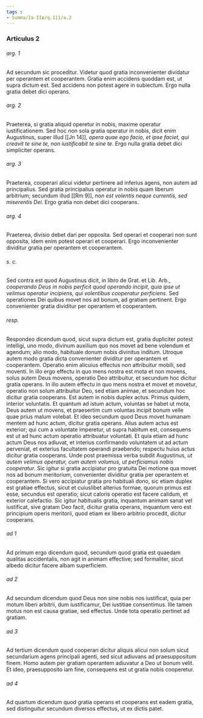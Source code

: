 ```yaml
---
tags : 
- Summa/Ia-IIæ/q.111/a.2
---
```


### Articulus 2

###### arg. 1
Ad secundum sic proceditur. Videtur quod gratia inconvenienter dividatur per operantem et cooperantem. Gratia enim accidens quoddam est, ut supra dictum est. Sed accidens non potest agere in subiectum. Ergo nulla gratia debet dici operans.

###### arg. 2
Praeterea, si gratia aliquid operetur in nobis, maxime operatur iustificationem. Sed hoc non sola gratia operatur in nobis, dicit enim Augustinus, super illud [[Jn 14]], *opera quae ego facio, et ipse faciet, qui creavit te sine te, non iustificabit te sine te*. Ergo nulla gratia debet dici simpliciter operans.

###### arg. 3
Praeterea, cooperari alicui videtur pertinere ad inferius agens, non autem ad principalius. Sed gratia principalius operatur in nobis quam liberum arbitrium; secundum illud [[Rm 9]], *non est volentis neque currentis, sed miserentis Dei*. Ergo gratia non debet dici cooperans.

###### arg. 4
Praeterea, divisio debet dari per opposita. Sed operari et cooperari non sunt opposita, idem enim potest operari et cooperari. Ergo inconvenienter dividitur gratia per operantem et cooperantem.

###### s. c.
Sed contra est quod Augustinus dicit, in libro de Grat. et Lib. Arb., *cooperando Deus in nobis perficit quod operando incipit, quia ipse ut velimus operatur incipiens, qui volentibus cooperatur perficiens*. Sed operationes Dei quibus movet nos ad bonum, ad gratiam pertinent. Ergo convenienter gratia dividitur per operantem et cooperantem.

###### resp.
Respondeo dicendum quod, sicut supra dictum est, gratia dupliciter potest intelligi, uno modo, divinum auxilium quo nos movet ad bene volendum et agendum; alio modo, habituale donum nobis divinitus inditum. Utroque autem modo gratia dicta convenienter dividitur per operantem et cooperantem. Operatio enim alicuius effectus non attribuitur mobili, sed moventi. In illo ergo effectu in quo mens nostra est mota et non movens, solus autem Deus movens, operatio Deo attribuitur, et secundum hoc dicitur gratia operans. In illo autem effectu in quo mens nostra et movet et movetur, operatio non solum attribuitur Deo, sed etiam animae, et secundum hoc dicitur gratia cooperans. Est autem in nobis duplex actus. Primus quidem, interior voluntatis. Et quantum ad istum actum, voluntas se habet ut mota, Deus autem ut movens, et praesertim cum voluntas incipit bonum velle quae prius malum volebat. Et ideo secundum quod Deus movet humanam mentem ad hunc actum, dicitur gratia operans. Alius autem actus est exterior; qui cum a voluntate imperetur, ut supra habitum est, consequens est ut ad hunc actum operatio attribuatur voluntati. Et quia etiam ad hunc actum Deus nos adiuvat, et interius confirmando voluntatem ut ad actum perveniat, et exterius facultatem operandi praebendo; respectu huius actus dicitur gratia cooperans. Unde post praemissa verba subdit Augustinus, *ut autem velimus operatur, cum autem volumus, ut perficiamus nobis cooperatur*. Sic igitur si gratia accipiatur pro gratuita Dei motione qua movet nos ad bonum meritorium, convenienter dividitur gratia per operantem et cooperantem. Si vero accipiatur gratia pro habituali dono, sic etiam duplex est gratiae effectus, sicut et cuiuslibet alterius formae, quorum primus est esse, secundus est operatio; sicut caloris operatio est facere calidum, et exterior calefactio. Sic igitur habitualis gratia, inquantum animam sanat vel iustificat, sive gratam Deo facit, dicitur gratia operans, inquantum vero est principium operis meritorii, quod etiam ex libero arbitrio procedit, dicitur cooperans.

###### ad 1
Ad primum ergo dicendum quod, secundum quod gratia est quaedam qualitas accidentalis, non agit in animam effective; sed formaliter, sicut albedo dicitur facere albam superficiem.

###### ad 2
Ad secundum dicendum quod Deus non sine nobis nos iustificat, quia per motum liberi arbitrii, dum iustificamur, Dei iustitiae consentimus. Ille tamen motus non est causa gratiae, sed effectus. Unde tota operatio pertinet ad gratiam.

###### ad 3
Ad tertium dicendum quod cooperari dicitur aliquis alicui non solum sicut secundarium agens principali agenti, sed sicut adiuvans ad praesuppositum finem. Homo autem per gratiam operantem adiuvatur a Deo ut bonum velit. Et ideo, praesupposito iam fine, consequens est ut gratia nobis cooperetur.

###### ad 4
Ad quartum dicendum quod gratia operans et cooperans est eadem gratia, sed distinguitur secundum diversos effectus, ut ex dictis patet.

